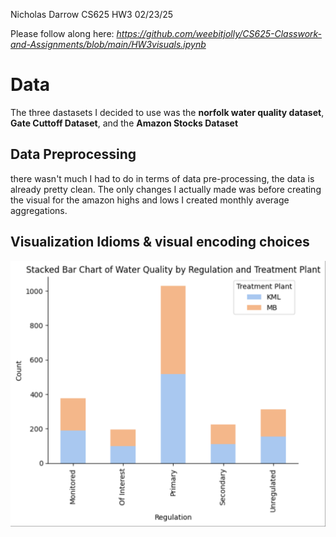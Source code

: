 Nicholas Darrow
CS625 HW3
02/23/25

Please follow along here: *https://github.com/weebitjolly/CS625-Classwork-and-Assignments/blob/main/HW3visuals.ipynb* 

# Data
The three dastasets I decided to use was the **norfolk water quality dataset**, **Gate Cuttoff Dataset**, and the **Amazon Stocks Dataset**

## Data Preprocessing
there wasn't much I had to do in terms of data pre-processing, the data is already pretty clean. The only changes I actually made was before creating the visual for the amazon highs and lows I created monthly average aggregations.

## Visualization Idioms & visual encoding choices

![Alt text](https://github.com/weebitjolly/CS625-Classwork-and-Assignments/blob/main/Screenshot%202025-02-23%20at%2019.19.21.png)
